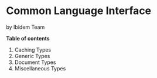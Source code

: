Common Language Interface
=========================

by Ibidem Team

**Table of contents**

1. Caching Types
2. Generic Types
3. Document Types
4. Miscellaneous Types
